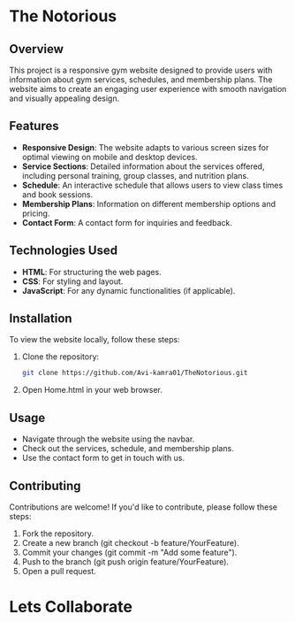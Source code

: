 # The Notorious

## Overview
This project is a responsive gym website designed to provide users with information about gym services, schedules, and membership plans. The website aims to create an engaging user experience with smooth navigation and visually appealing design.

## Features
- **Responsive Design**: The website adapts to various screen sizes for optimal viewing on mobile and desktop devices.
- **Service Sections**: Detailed information about the services offered, including personal training, group classes, and nutrition plans.
- **Schedule**: An interactive schedule that allows users to view class times and book sessions.
- **Membership Plans**: Information on different membership options and pricing.
- **Contact Form**: A contact form for inquiries and feedback.

## Technologies Used
- **HTML**: For structuring the web pages.
- **CSS**: For styling and layout.
- **JavaScript**: For any dynamic functionalities (if applicable).

## Installation
To view the website locally, follow these steps:
1. Clone the repository:
   ```bash
   git clone https://github.com/Avi-kamra01/TheNotorious.git
2. Open Home.html in your web browser.

## Usage
- Navigate through the website using the navbar.
- Check out the services, schedule, and membership plans.
- Use the contact form to get in touch with us.

## Contributing
Contributions are welcome! If you'd like to contribute, please follow these steps:

1. Fork the repository.
2. Create a new branch (git checkout -b feature/YourFeature).
3. Commit your changes (git commit -m "Add some feature").
4. Push to the branch (git push origin feature/YourFeature).
5. Open a pull request.

# Lets Collaborate
